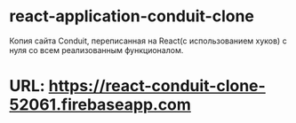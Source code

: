 # react-application-conduit-clone
Копия сайта Conduit, переписанная на React(с использованием хуков) с нуля со всем реализованным функционалом. 
# URL: https://react-conduit-clone-52061.firebaseapp.com
